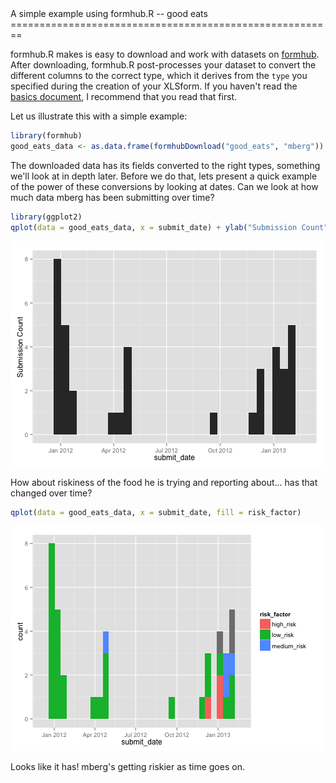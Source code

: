 <link href="http://kevinburke.bitbucket.org/markdowncss/markdown.css" rel="stylesheet"></link>
A simple example using formhub.R -- good eats
========================================================

formhub.R makes is easy to download and work with datasets on [formhub](http://formhub.org). After downloading, formhub.R post-processes your dataset to convert the different columns to the correct type, which it derives from the `type` you specified during the creation of your XLSform. If you haven't read the [basics document](http://modilabs.github.com/formhub.R/demo/Basics_of_formhub.R.html), I recommend that you read that first.

Let us illustrate this with a simple example:


```r
library(formhub)
good_eats_data <- as.data.frame(formhubDownload("good_eats", "mberg"))
```


The downloaded data has its fields converted to the right types, something we'll look at in depth later. Before we do that, lets present a quick example of the power of these conversions by looking at dates. Can we look at how much data mberg has been submitting over time?


```r
library(ggplot2)
qplot(data = good_eats_data, x = submit_date) + ylab("Submission Count")
```

![plot of chunk plot1](figure/plot1.png) 


How about riskiness of the food he is trying and reporting about... has that changed over time?

```r
qplot(data = good_eats_data, x = submit_date, fill = risk_factor)
```

![plot of chunk plot2](figure/plot2.png) 

Looks like it has! mberg's getting riskier as time goes on.
